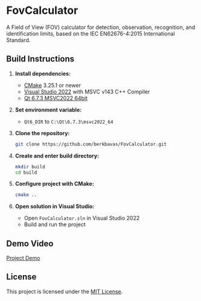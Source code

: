 # FovCalculator

A Field of View (FOV) calculator for detection, observation, recognition, and identification limits, based on the IEC EN62676-4:2015 International Standard.

## Build Instructions

1. **Install dependencies:**
    - [CMake](https://cmake.org/) 3.25.1 or newer
    - [Visual Studio 2022](https://visualstudio.microsoft.com/vs/) with MSVC v143 C++ Compiler
    - [Qt 6.7.3 MSVC2022 64bit](https://www.qt.io/download)

2. **Set environment variable:**

    - `Qt6_DIR` to `C:\Qt\6.7.3\msvc2022_64`

3. **Clone the repository:**

    ```sh
    git clone https://github.com/berkbavas/FovCalculator.git
    ```

4. **Create and enter build directory:**

    ```sh
    mkdir build
    cd build
    ```

5. **Configure project with CMake:**

    ```sh
    cmake ..
    ```

6. **Open solution in Visual Studio:**

   - Open `FovCalculator.sln` in Visual Studio 2022
   - Build and run the project

## Demo Video

[Project Demo](https://github.com/user-attachments/assets/00f376d7-56a9-4999-aeeb-04ef076b29eb)

## License

This project is licensed under the [MIT License](LICENSE).
